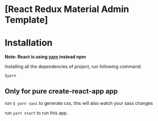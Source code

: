 # [React Redux Material Admin Template]

# Installation

**Note: React is using [yarn](https://yarnpkg.com/en/docs/install) instead npm**

Installing all the dependencies of project, run following command:

`$yarn`

## Only for pure create-react-app app

run `$ yarn sass` to generate css, this will also watch your sass changes

run `yarn start` to run this app.
